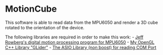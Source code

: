 # MotionCube #

This software is able to read data from the MPU6050 and render a 3D cube rotated to the orientation of the device.

The following libraries are required in order to make this work:
	- [Jeff Rowberg's digital motion processing program for MPU6050](https://github.com/jrowberg/i2cdevlib/tree/master/Arduino/MPU6050)
	- [My OpenGL C++ Library "GLider"](https://github.com/swarnavaghosh04/GLider)
	- [The ASIO Library (non boost) for reading COM Port](https://think-async.com/Asio/)
